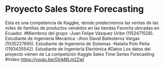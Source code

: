 # Proyecto Sales Store Forecasting
Esta es una competencia de Kaggke, donde predeciremos las ventas de las miles de familias de productos vendidos en las tiendas Favorita ubicadas en Ecuador.
#Miembros del grupo 
-Juan Felipe Vásquez Uribe (1152471528). Estudiante de Ingeniería Mecánica
-Jhon David Ballesteros Vargas (1035227695). Estudiante de Ingeniería de Sistemas
-Natalia Polo Peña (1193435542). Estudiante de Ingeniería Electónica
#Datos
Los datos del proyecto vienen de La competición Kaggle Sales Time Series Forecasting
#Video
https://youtu.be/GInkMLm2ZwI 
